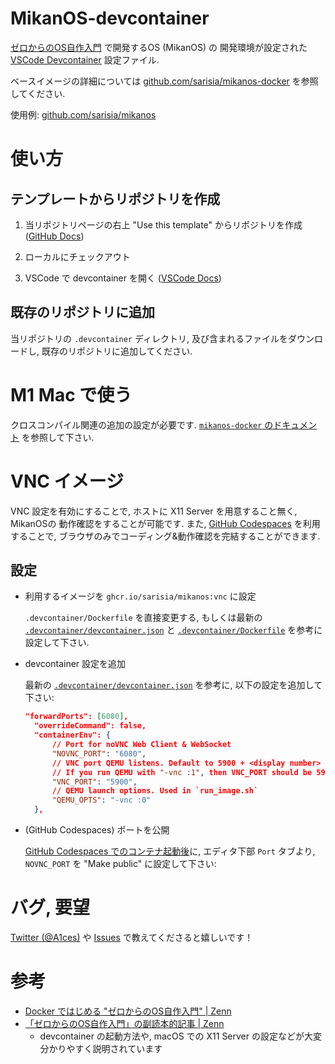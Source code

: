 # MikanOS-devcontainer

[ゼロからのOS自作入門](https://zero.osdev.jp/) で開発するOS (MikanOS) の
開発環境が設定された [VSCode Devcontainer](https://code.visualstudio.com/docs/remote/containers) 設定ファイル.

ベースイメージの詳細については [github.com/sarisia/mikanos-docker](https://github.com/sarisia/mikanos-docker)
を参照してください.

使用例: [github.com/sarisia/mikanos](https://github.com/sarisia/mikanos)

# 使い方

## テンプレートからリポジトリを作成

1. 当リポジトリページの右上 "Use this template" からリポジトリを作成 ([GitHub Docs](https://docs.github.com/en/github/creating-cloning-and-archiving-repositories/creating-a-repository-from-a-template))

2. ローカルにチェックアウト

3. VSCode で devcontainer を開く ([VSCode Docs](https://code.visualstudio.com/docs/remote/containers#_quick-start-open-an-existing-folder-in-a-container))

## 既存のリポジトリに追加

当リポジトリの `.devcontainer` ディレクトリ, 及び含まれるファイルをダウンロードし,
既存のリポジトリに追加してください.

# M1 Mac で使う

クロスコンパイル関連の追加の設定が必要です.
[`mikanos-docker` のドキュメント](https://github.com/sarisia/mikanos-docker#m1-mac-%E3%81%A7%E3%81%AE%E5%8B%95%E4%BD%9C%E3%81%AF) を参照して下さい.

# VNC イメージ

VNC 設定を有効にすることで, ホストに X11 Server を用意すること無く, MikanOSの
動作確認をすることが可能です. また, [GitHub Codespaces](https://github.com/features/codespaces)
を利用することで, ブラウザのみでコーディング&動作確認を完結することができます.

## 設定

- 利用するイメージを `ghcr.io/sarisia/mikanos:vnc` に設定

  `.devcontainer/Dockerfile` を直接変更する, もしくは最新の
  [`.devcontainer/devcontainer.json`](https://github.com/sarisia/mikanos-devcontainer/blob/master/.devcontainer/devcontainer.json) と
  [`.devcontainer/Dockerfile`](https://github.com/sarisia/mikanos-devcontainer/blob/master/.devcontainer/Dockerfile) を参考に設定して下さい.

- devcontainer 設定を追加

  最新の [`.devcontainer/devcontainer.json`](https://github.com/sarisia/mikanos-devcontainer/blob/master/.devcontainer/devcontainer.json)
  を参考に, 以下の設定を追加して下さい:

  ```json
  "forwardPorts": [6080],
	"overrideCommand": false,
	"containerEnv": {
		// Port for noVNC Web Client & WebSocket
		"NOVNC_PORT": "6080",
		// VNC port QEMU listens. Default to 5900 + <display number>
		// If you run QEMU with "-vnc :1", then VNC_PORT should be 5901.
		"VNC_PORT": "5900",
		// QEMU launch options. Used in `run_image.sh`
		"QEMU_OPTS": "-vnc :0"
	},
  ```

- (GitHub Codespaces) ポートを公開

  [GitHub Codespaces でのコンテナ起動後](https://docs.github.com/en/codespaces/developing-in-codespaces/creating-a-codespace)に,
  エディタ下部 `Port` タブより, `NOVNC_PORT` を "Make public" に設定して下さい:



# バグ, 要望

[Twitter (@A1ces)](https://twitter.com/A1ces) や [Issues](https://github.com/sarisia/mikanos-devcontainer/issues) で教えてくださると嬉しいです！

# 参考

- [Docker ではじめる "ゼロからのOS自作入門" | Zenn](https://zenn.dev/sarisia/articles/6b57ea835344b6)
- [「ゼロからのOS自作入門」の副読本的記事 | Zenn](https://zenn.dev/karaage0703/articles/1bdb8930182c6c)
  - devcontainer の起動方法や, macOS での X11 Server の設定などが大変分かりやすく説明されています
